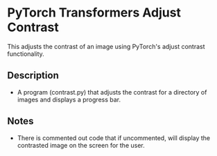 # PyTorch Transformers Adjust Contrast 
This adjusts the contrast of an image using PyTorch's adjust contrast functionality.

## Description
- A program (contrast.py) that adjusts the contrast for a directory of images and displays a progress bar. 

## Notes
- There is commented out code that if uncommented, will display the contrasted image on the screen for the user. 